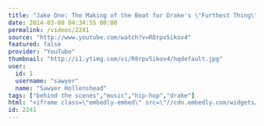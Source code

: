 ```yaml
---
title: "Jake One: The Making of the Beat for Drake's \"Furthest Thing\" www.snarejordan.com"
date: 2014-03-08 04:34:55 00:00
permalink: /videos/2241
source: "http://www.youtube.com/watch?v=R8rpv5ikov4"
featured: false
provider: "YouTube"
thumbnail: "http://i1.ytimg.com/vi/R8rpv5ikov4/hqdefault.jpg"
user:
  id: 1
  username: "sawyer"
  name: "Sawyer Hollenshead"
tags: ["behind the scenes","music","hip-hop","drake"]
html: "<iframe class=\"embedly-embed\" src=\"//cdn.embedly.com/widgets/media.html?src=http%3A%2F%2Fwww.youtube.com%2Fembed%2FR8rpv5ikov4%3Fwmode%3Dtransparent%26feature%3Doembed&url=http%3A%2F%2Fwww.youtube.com%2Fwatch%3Fv%3DR8rpv5ikov4&image=http%3A%2F%2Fi1.ytimg.com%2Fvi%2FR8rpv5ikov4%2Fhqdefault.jpg&key=daaebf4d9cdd46779200162d0ca86e20&type=text%2Fhtml&schema=youtube\" width=\"854\" height=\"480\" scrolling=\"no\" frameborder=\"0\" allowfullscreen></iframe>"
id: 2241
---
```


